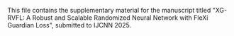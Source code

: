 This file contains the supplementary material for the manuscript titled "XG-RVFL: A Robust and Scalable Randomized Neural Network with FleXi Guardian Loss", submitted to IJCNN 2025.
